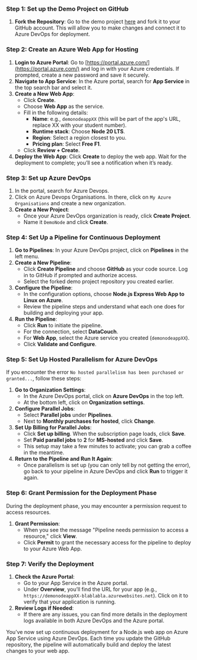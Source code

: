 ### Step 1: Set up the Demo Project on GitHub
1. **Fork the Repository**: Go to the demo project [here](https://github.com/BrightBoost/deploy-azure) and fork it to your GitHub account. This will allow you to make changes and connect it to Azure DevOps for deployment.

### Step 2: Create an Azure Web App for Hosting
1. **Login to Azure Portal**: Go to [https://portal.azure.com/](https://portal.azure.com/) and log in with your Azure credentials. If prompted, create a new password and save it securely.
2. **Navigate to App Service**: In the Azure portal, search for **App Service** in the top search bar and select it.
3. **Create a New Web App**:
   - Click **Create**.
   - Choose **Web App** as the service.
   - Fill in the following details:
     - **Name**: e.g., `demonodeappXX` (this will be part of the app's URL, replace XX with your student number).
     - **Runtime stack**: Choose **Node 20 LTS**.
     - **Region**: Select a region closest to you.
     - **Pricing plan**: Select **Free F1**.
   - Click **Review + Create**.
4. **Deploy the Web App**: Click **Create** to deploy the web app. Wait for the deployment to complete; you’ll see a notification when it’s ready.

### Step 3: Set up Azure DevOps
1. In the portal, search for Azure Devops.  
2. Click on Azure Devops Organisations. In there, click on `My Azure Organisations` and create a new organization.
3. **Create a New Project**:
   - Once your Azure DevOps organization is ready, click **Create Project**.
   - Name it `DemoNode` and click **Create**.


### Step 4: Set Up a Pipeline for Continuous Deployment
1. **Go to Pipelines**: In your Azure DevOps project, click on **Pipelines** in the left menu.
2. **Create a New Pipeline**:
   - Click **Create Pipeline** and choose **GitHub** as your code source. Log in to GitHub if prompted and authorize access.
   - Select the forked demo project repository you created earlier.
3. **Configure the Pipeline**:
   - In the configuration options, choose **Node.js Express Web App to Linux on Azure**.
   - Review the pipeline steps and understand what each one does for building and deploying your app.
4. **Run the Pipeline**:
   - Click **Run** to initiate the pipeline.
   - For the connection, select **DataCouch**.
   - For **Web App**, select the Azure service you created (`demonodeappXX`).
   - Click **Validate and Configure**.

### Step 5: Set Up Hosted Parallelism for Azure DevOps
If you encounter the error `No hosted parallelism has been purchased or granted...`, follow these steps:

1. **Go to Organization Settings**:
   - In the Azure DevOps portal, click on **Azure DevOps** in the top left.
   - At the bottom left, click on **Organization settings**.
2. **Configure Parallel Jobs**:
   - Select **Parallel jobs** under **Pipelines**.
   - Next to **Monthly purchases for hosted**, click **Change**.
3. **Set Up Billing for Parallel Jobs**:
   - Click **Set up billing**. When the subscription page loads, click **Save**.
   - Set **Paid parallel jobs** to **2** for **MS-hosted** and click **Save**.
   - This setup may take a few minutes to activate; you can grab a coffee in the meantime.
4. **Return to the Pipeline and Run It Again**:
   - Once parallelism is set up (you can only tell by not getting the error), go back to your pipeline in Azure DevOps and click **Run** to trigger it again. 

### Step 6: Grant Permission for the Deployment Phase
During the deployment phase, you may encounter a permission request to access resources.

1. **Grant Permission**:
   - When you see the message "Pipeline needs permission to access a resource," click **View**.
   - Click **Permit** to grant the necessary access for the pipeline to deploy to your Azure Web App.

### Step 7: Verify the Deployment
1. **Check the Azure Portal**:
   - Go to your App Service in the Azure portal.
   - Under **Overview**, you’ll find the URL for your app (e.g., `https://demonodeappXX-blablabla.azurewebsites.net`). Click on it to verify that your application is running.
2. **Review Logs if Needed**:
   - If there are any issues, you can find more details in the deployment logs available in both Azure DevOps and the Azure portal.

You’ve now set up continuous deployment for a Node.js web app on Azure App Service using Azure DevOps. Each time you update the GitHub repository, the pipeline will automatically build and deploy the latest changes to your web app.
